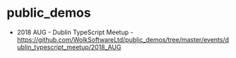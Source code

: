 # public_demos

- 2018 AUG - Dublin TypeScript Meetup - https://github.com/WolkSoftwareLtd/public_demos/tree/master/events/dublin_typescript_meetup/2018_AUG
